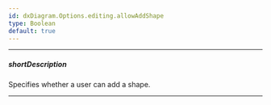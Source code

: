 ```yaml
---
id: dxDiagram.Options.editing.allowAddShape
type: Boolean
default: true
---
```

---
##### shortDescription
Specifies whether a user can add a shape.

---
